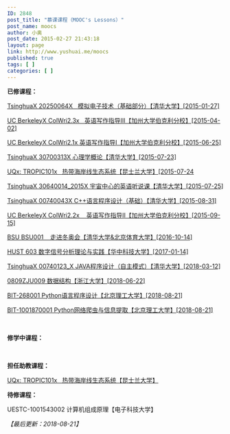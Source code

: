 ```yaml
---
ID: 2848
post_title: "慕课课程（MOOC's Lessons）"
post_name: moocs
author: 小奥
post_date: 2015-02-27 21:43:18
layout: page
link: http://www.yushuai.me/moocs
published: true
tags: [ ]
categories: [ ]
---
```

<strong>已修课程：</strong>

<a title="已修课程：模拟电子技术基础【清华大学】[2015-01-27]" href="http://www.yushuai.me/2015/03/20/2887.html" target="_blank" rel="noopener">TsinghuaX 20250064X   模拟电子技术（基础部分）【清华大学】[2015-01-27]</a>

<a title="已修：英语写作指导3【加州大学伯克利分校】[2015-01-27]" href="http://www.yushuai.me/2015/04/02/2899.html" target="_blank" rel="noopener">UC BerkeleyX ColWri2.3x   英语写作指导Ⅲ【加州大学伯克利分校】[2015-04-02]</a>

<a href="http://www.yushuai.me/2015/06/29/3002.html">UC BerkeleyX ColWri2.1x 英语写作指导Ⅰ【加州大学伯克利分校】[2015-06-25]</a>

<a href="http://www.yushuai.me/2015/07/23/3053.html" target="_blank" rel="noopener">TsinghuaX 30700313X 心理学概论【清华大学】[2015-07-23]</a>

<a href="http://www.yushuai.me/2015/07/24/3056.html" target="_blank" rel="noopener"><span class="provider">UQx:</span> TROPIC101x   热带海岸线生态系统【昆士兰大学】[2015-07-24</a>

<a href="http://www.yushuai.me/2015/08/07/3068.html" target="_blank" rel="noopener">TsinghuaX 30640014_2015X 宇宙中心的英语听说课【清华大学】[2015-07-25]</a>

<a href="http://www.yushuai.me/2015/08/31/3073.html" target="_blank" rel="noopener">TsinghuaX 00740043X C++语言程序设计（基础）【清华大学】[2015-08-31]</a>

<a href="http://www.yushuai.me/2015/09/16/3084.html">UC BerkeleyX ColWri2.2x    英语写作指导Ⅱ【加州大学伯克利分校】[2015-09-15]</a>

<a href="http://www.yushuai.me/2016/10/14/3251.html">BSU BSU001    走进冬奥会【清华大学&amp;北京体育大学】[2016-10-14]</a>

<a href="http://www.yushuai.me/2017/01/14/3324.html">HUST 603 数字信号分析理论与实践【华中科技大学】[2017-01-14]</a>

<a title="已修：Java程序设计（自主模式）【清华大学】[2018-03-12]" href="http://www.yushuai.me/2018/05/15/3800.html" target="_blank" rel="noopener"><span style="font-size: 14px;">TsinghuaX 00740123_X JAVA程序设计（自主模式）【清华大学】[2018-03-12]</span></a>

<a title="已修：数据结构【浙江大学】[2018-06-22]" href="http://www.yushuai.me/2018/06/23/3830.html" target="_blank" rel="noopener">0809ZJU009 数据结构【浙江大学】[2018-06-22]</a>

<a href="http://www.yushuai.me/2018/08/21/3889.html" target="_blank" rel="noopener">BIT-268001 Python语言程序设计【北京理工大学】[2018-08-21]</a>

<a href="http://www.yushuai.me/2018/08/21/3888.html" target="_blank" rel="noopener">BIT-1001870001 Python网络爬虫与信息提取【北京理工大学】[2018-08-21]</a>

<strong> </strong>

<strong>修学中课程：</strong>

&nbsp;

<strong>担任助教课程：</strong>

<a href="http://www.yushuai.me/2016/02/02/3204.html" target="_blank" rel="noopener"><span class="provider">UQx:</span> TROPIC101x   热带海岸线生态系统【昆士兰大学】</a>

<strong>待修课程：</strong>

UESTC-1001543002 计算机组成原理【电子科技大学】

<em>【最后更新：2018-08-21】</em>